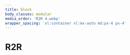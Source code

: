 ```yaml
---
title: block
body_classes: modular
media_order: 'R2R 4.webp'
wrapper_spacing: 'xl:container xl:mx-auto md:px-6 px-4'
---
```


# R2R
